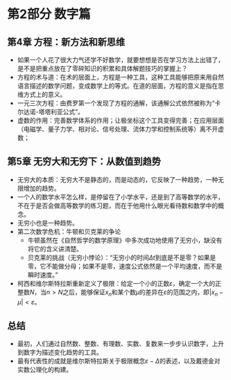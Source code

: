 # 第2部分 数字篇

## 第4章 方程：新方法和新思维

- 如果一个人花了很大力气还学不好数学，就要想想是否在学习方法上出错了，是不是把重点放在了零碎知识的积累和具体解题技巧的掌握上？
- 方程的术与道：在术的层面上，方程是一种工具，这种工具能够把原来用自然语言描述的数学问题，变成数学上的等式。在道的层面，方程的意义是指在思维方式上的意义。
- 一元三次方程：由费罗第一个发现了方程的通解，该通解公式依然被称为“卡尔达诺-塔塔利亚公式”。
- 虚数的作用：完善数学体系的作用；让极坐标这个工具变得完善；在应用层面（电磁学、量子力学、相对论、信号处理、流体力学和控制系统等）离不开虚数；

## 第5章 无穷大和无穷下：从数值到趋势

- 无穷大的本质：无穷大不是静态的，而是动态的，它反映了一种趋势，一种无限增加的趋势。
- 一个人的数学水平怎么样，是停留在了小学水平，还是到了高等数学的水平，不在于是否会做高等数学的练习题，而在于他用什么眼光看待数和数学中的概念。
- 无穷小也是一种趋势。
- 第二次数学危机：牛顿和贝克莱的争论
    - 牛顿虽然在《自然哲学的数学原理》中多次成功地使用了无穷小，缺没有将它的含义讲清楚。
    - 贝克莱的挑战（无穷小悖论）：“无穷小的时间$\Delta t$到底是不是零？如果是零，它不能做分母；如果不是零，速度公式依然是一个平均速度，而不是瞬时速度。”
- 柯西和维尔斯特拉斯重新定义了极限：给定一个小的正数$\varepsilon$，确定一个大的正整数$N$，当$n > N$之后，能够保证$x_n$和某个数$\mu$的差异在$\varepsilon$的范围之内，即$|x_n - \mu | < \varepsilon$。

## 总结

- 最初，人们通过自然数、整数、有理数、实数、复数来一步步认识数字，上升到数字为描述变化趋势的工具。
- 最有代表性的成就是维尔斯特拉斯关于极限概念$\varepsilon-\Delta$的表述，以及戴德金对实数公理化的构建。
